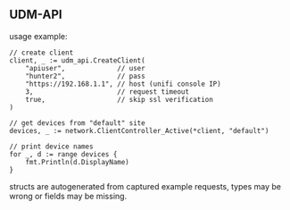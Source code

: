 ## UDM-API

usage example:
```
// create client
client, _ := udm_api.CreateClient(
    "apiuser",             // user
    "hunter2",             // pass
    "https://192.168.1.1", // host (unifi console IP)
    3,                     // request timeout
    true,                  // skip ssl verification
)

// get devices from "default" site
devices, _ := network.ClientController_Active(*client, "default")

// print device names
for _, d := range devices {
    fmt.Println(d.DisplayName)
}
```

structs are autogenerated from captured example requests, types may be wrong or fields may be missing.
